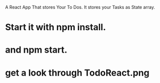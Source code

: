 A React App That stores Your To Dos.
It stores your Tasks as State array.
# Start it with npm install.
# and npm start.
# get a look through TodoReact.png
